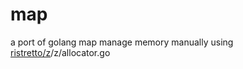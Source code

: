 # map
a port of golang map manage memory manually using [ristretto/z](https://github.com/dgraph-io/ristretto/blob/master)/z/allocator.go
